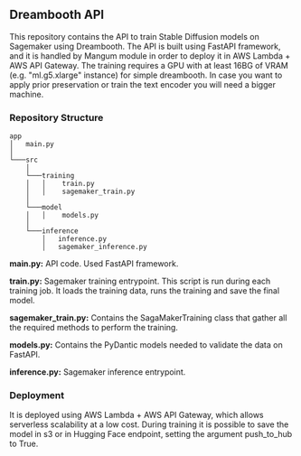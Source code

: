 ## **Dreambooth API**
This repository contains the API to train Stable Diffusion models on Sagemaker using Dreambooth.
The API is built using FastAPI framework, and it is handled by Mangum module in order to deploy it in AWS Lambda + AWS API Gateway.
The training requires a GPU with at least 16BG of VRAM (e.g. "ml.g5.xlarge" instance) for simple dreambooth. In case you want to apply prior preservation or train the text encoder you will need a bigger machine.

### **Repository Structure**
```
app
│   main.py
│   
└───src
    │
    └───training
    │   │    train.py
    │   │    sagemaker_train.py
    │   
    └───model
    │   │    models.py
    │
    └───inference
        │   inference.py
        │   sagemaker_inference.py
```

**main.py:** API code. Used FastAPI framework.

**train.py:** Sagemaker training entrypoint. This script is run during each training job. It loads the training data, runs the training and save the final model.

**sagemaker_train.py:** Contains the SagaMakerTraining class that gather all the required methods to perform the training.

**models.py:** Contains the PyDantic models needed to validate the data on FastAPI.

**inference.py:** Sagemaker inference entrypoint.

### **Deployment**
It is deployed using AWS Lambda + AWS API Gateway, which allows serverless scalability at a low cost.
During training it is possible to save the model in s3 or in Hugging Face endpoint, setting the argument push_to_hub to True.



